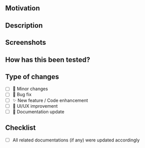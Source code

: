 ## Motivation
<!---
In this section you should write what motivated the creation of this PR. 
Make sure to contextualize it and justify the requirements and expected results.
-->

## Description
<!---
Write here the main changes included in this PR
-->

## Screenshots
<!---
Add images that supports the changes included in this PR.
Usually, a before/after comparison helps reviewers compare the results.
-->

## How has this been tested?
<!---
Give some guidance to the reviewers on how to test the results of your changes,
and how you ensured the object of the changes is working as expected.
-->

## Type of changes
- [ ] 🤌 Minor changes
- [ ] 🐞 Bug fix
- [ ] ✨ New feature / Code enhancement
- [ ] 💅 UI/UX improvement
- [ ] 📝 Documentation update

## Checklist
- [ ] All related documentations (if any) were updated accordingly
